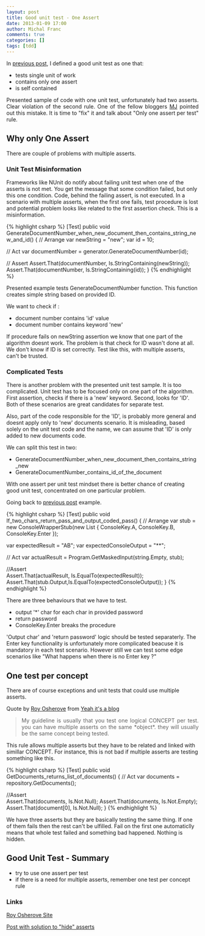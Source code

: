 ```yaml
---
layout: post
title: Good unit test - One Assert
date: 2013-01-09 17:00
author: Michal Franc
comments: true
categories: []
tags: [tdd]
---
```

In <a href="http://www.mfranc.com/unit-testing/unit-test-code-with-static-method-console-write/">previous post</a>, I defined a good unit test as one that:
<ul>
	<li>tests single unit of work</li>
	<li>contains only one assert</li>
	<li>is self contained</li>
</ul>
<p align="justify">Presented sample of code with one unit test, unfortunately had two asserts. Clear violation of the second rule. One of the fellow bloggers <a href="http://macjedrzejewski.wordpress.com/">MJ</a> pointed out this mistake. It is time to "fix" it and talk about "Only one assert per test" rule.</p>

<h2>Why only One Assert</h2>
There are couple of problems with multiple asserts.
<h3>Unit Test Misinformation</h3>
Frameworks like NUnit do notify about failing unit test when one of the asserts is not met. You get the message that some condition failed, but only this one condition. Code, behind the failing assert, is not executed. In a scenario with multiple asserts, when the first one fails, test procedure is lost and potential problem looks like related to the first assertion check. This is a misinformation.

{% highlight csharp %}
[Test]
public void GenerateDocumentNumber_when_new_document_then_contains_string_new_and_id()
{
  // Arrange
  var newString = "new";
  var id = 10;

  // Act
  var documentNumber = generator.GenerateDocumentNumber(id);

  // Assert
  Assert.That(documentNumber, Is.StringContaining(newString));
  Assert.That(documentNumber, Is.StringContaining(id));
}
{% endhighlight %}

Presented example tests GenerateDocumentNumber function. This function creates simple string based on provided ID.

We want to check if :
<ul>
	<li>document number contains 'id' value</li>
	<li>document number contains keyword 'new'</li>
</ul>
If procedure fails on newString assertion we know that one part of the algorithm doesnt work. The problem is that check for ID wasn't done at all. We don't know if ID is set correctly. Test like this, with multiple asserts, can't be trusted.
<h3>Complicated Tests</h3>
There is another problem with the presented unit test sample. It is too complicated. Unit test has to be focused only on one part of the algorithm. First assertion, checks if there is a 'new' keyword. Second, looks for 'ID'. Both of these scenarios are great candidates for separate test.

Also, part of the code responsible for the 'ID', is probably more general and doesnt apply only to 'new' documents scenario. It is misleading, based solely on the unit test code and the name, we can assume that 'ID' is only added to new documents code.

We can split this test in two:
<ul>
	<li>GenerateDocumentNumber_when_new_document_then_contains_string_new</li>
	<li>GenerateDocumentNumber_contains_id_of_the_document</li>
</ul>
With one assert per unit test mindset there is better chance of creating good unit test, concentrated on one particular problem.

Going back to <a href="http://www.mfranc.com/unit-testing/unit-test-code-with-static-method-console-write/">previous post</a> example.

{% highlight csharp %}
[Test]
public void If_two_chars_return_pass_and_output_coded_pass()
{
   // Arrange
   var stub = new ConsoleWrapperStub(new List
   { ConsoleKey.A, ConsoleKey.B, ConsoleKey.Enter });

   var expectedResult = "AB";
   var expectedConsoleOutput = "**";

   // Act
   var actualResult = Program.GetMaskedInput(string.Empty, stub);

   //Assert     
   Assert.That(actualResult, Is.EqualTo(expectedResult));
   Assert.That(stub.Output,Is.EqualTo(expectedConsoleOutput));
}
{% endhighlight %}

There are three behaviours that we have to test.
<ul>
	<li>output '*' char for each char in provided password</li>
	<li>return password</li>
	<li>ConsoleKey.Enter breaks the procedure</li>
</ul>
'Output char' and 'return password' logic should be tested separaterly. The Enter key functionality is unfortunately more complicated beacuse it is mandatory in each test scenario. However still we can test some edge scenarios like "What happens when there is no Enter key ?"
<h2>One test per concept</h2>
There are of course exceptions and unit tests that could use multiple asserts.

Quote by <a href="http://osherove.com/">Roy Osherove</a> from <a href="http://www.owenpellegrin.com/blog/testing/how-do-you-solve-multiple-asserts/">Yeah it's a blog</a>
<blockquote>
<p align="justify">My guideline is usually that you test one logical CONCEPT per test. you can have multiple asserts on the same *object*. they will usually be the same concept being tested.</p>
</blockquote>
This rule allows multiple asserts but they have to be related and linked with simillar CONCEPT. For instance, this is not bad if multiple asserts are testing something like this.

{% highlight csharp %}
[Test]
public void GetDocuments_returns_list_of_documents()
{
   // Act
   var documents = repository.GetDocuments();

   //Assert     
   Assert.That(documents, Is.Not.Null);
   Assert.That(documents, Is.Not.Empty);
   Assert.That(document[0], Is.Not.Null);
}
{% endhighlight %}

We have three asserts but they are basically testing the same thing. If one of them fails then the rest can't be ulfilled. Fail on the first one automaticlly means that whole test failed and something bad happened. Nothing is hidden.
<h2>Good Unit Test - Summary</h2>
<ul>
	<li>try to use one assert per test</li>
	<li>if there is a need for multiple asserts, remember one test per concept rule</li>
</ul>
<h3>Links</h3>
<a href="http://osherove.com/">Roy Osherove Site</a>

<a href="http://www.owenpellegrin.com/blog/testing/how-do-you-solve-multiple-asserts/">Post with solution to "hide" asserts</a>

